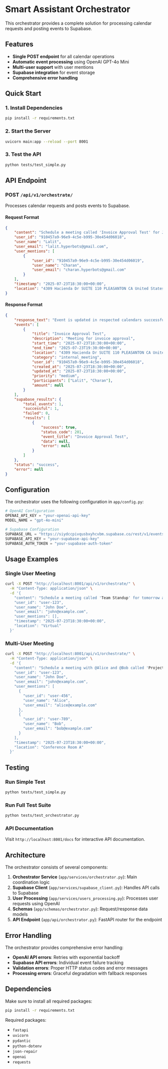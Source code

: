 # Smart Assistant Orchestrator

This orchestrator provides a complete solution for processing calendar requests and posting events to Supabase.

## Features

- **Single POST endpoint** for all calendar operations
- **Automatic event processing** using OpenAI GPT-4o Mini
- **Multi-user support** with user mentions
- **Supabase integration** for event storage
- **Comprehensive error handling**

## Quick Start

### 1. Install Dependencies
```bash
pip install -r requirements.txt
```

### 2. Start the Server
```bash
uvicorn main:app --reload --port 8001
```

### 3. Test the API
```bash
python tests/test_simple.py
```

## API Endpoint

### POST `/api/v1/orchestrate/`

Processes calendar requests and posts events to Supabase.

#### Request Format

```json
{
    "content": "Schedule a meeting called 'Invoice Approval Test' for July 23rd at 6:30 PM UTC for 1 hour.",
    "user_id": "910457a9-96e9-4c5e-b995-30e454d06018",
    "user_name": "Lalit",
    "user_email": "lalit.hyperbots@gmail.com",
    "user_mentions": [
        {
            "user_id": "910457a9-96e9-4c5e-b995-30e454d06019",
            "user_name": "Charan",
            "user_email": "charan.hyperbots@gmail.com"
        }
    ],
    "timestamp": "2025-07-23T18:30:00+00:00",
    "location": "4309 Hacienda Dr SUITE 110 PLEASANTON CA United States 94588-2768"
}
```

#### Response Format

```json
{
    "response_text": "Event is updated in respected calendars successfully!",
    "events": [
        {
            "title": "Invoice Approval Test",
            "description": "Meeting for invoice approval",
            "start_time": "2025-07-23T18:30:00+00:00",
            "end_time": "2025-07-23T19:30:00+00:00",
            "location": "4309 Hacienda Dr SUITE 110 PLEASANTON CA United States 94588-2768",
            "category": "internal_meeting",
            "user_id": "910457a9-96e9-4c5e-b995-30e454d06018",
            "created_at": "2025-07-23T18:30:00+00:00",
            "updated_at": "2025-07-23T18:30:00+00:00",
            "priority": "medium",
            "participants": ["Lalit", "Charan"],
            "amount": null
        }
    ],
    "supabase_results": {
        "total_events": 1,
        "successful": 1,
        "failed": 0,
        "results": [
            {
                "success": true,
                "status_code": 201,
                "event_title": "Invoice Approval Test",
                "data": null,
                "error": null
            }
        ]
    },
    "status": "success",
    "error": null
}
```

## Configuration

The orchestrator uses the following configuration in `app/config.py`:

```python
# OpenAI Configuration
OPENAI_API_KEY = "your-openai-api-key"
MODEL_NAME = "gpt-4o-mini"

# Supabase Configuration
SUPABASE_URL = "https://siydccpivqusbxyhcvbm.supabase.co/rest/v1/events"
SUPABASE_API_KEY = "your-supabase-api-key"
SUPABASE_AUTH_TOKEN = "your-supabase-auth-token"
```

## Usage Examples

### Single User Meeting

```bash
curl -X POST "http://localhost:8001/api/v1/orchestrate/" \
  -H "Content-Type: application/json" \
  -d '{
    "content": "Schedule a meeting called 'Team Standup' for tomorrow at 9 AM UTC for 30 minutes.",
    "user_id": "user-123",
    "user_name": "John Doe",
    "user_email": "john@example.com",
    "user_mentions": [],
    "timestamp": "2025-07-23T18:30:00+00:00",
    "location": "Virtual"
  }'
```

### Multi-User Meeting

```bash
curl -X POST "http://localhost:8001/api/v1/orchestrate/" \
  -H "Content-Type: application/json" \
  -d '{
    "content": "Schedule a meeting with @Alice and @Bob called 'Project Review' for Friday at 2 PM UTC for 1 hour.",
    "user_id": "user-123",
    "user_name": "John Doe",
    "user_email": "john@example.com",
    "user_mentions": [
      {
        "user_id": "user-456",
        "user_name": "Alice",
        "user_email": "alice@example.com"
      },
      {
        "user_id": "user-789",
        "user_name": "Bob",
        "user_email": "bob@example.com"
      }
    ],
    "timestamp": "2025-07-23T18:30:00+00:00",
    "location": "Conference Room A"
  }'
```

## Testing

### Run Simple Test
```bash
python tests/test_simple.py
```

### Run Full Test Suite
```bash
python tests/test_orchestrator.py
```

### API Documentation
Visit `http://localhost:8001/docs` for interactive API documentation.

## Architecture

The orchestrator consists of several components:

1. **Orchestrator Service** (`app/services/orchestrator.py`): Main coordination logic
2. **Supabase Client** (`app/services/supabase_client.py`): Handles API calls to Supabase
3. **User Processing** (`app/services/users_processing.py`): Processes user requests using OpenAI
4. **Schemas** (`app/schemas/orchestrator.py`): Request/response data models
5. **API Endpoint** (`app/api/orchestrator.py`): FastAPI router for the endpoint

## Error Handling

The orchestrator provides comprehensive error handling:

- **OpenAI API errors**: Retries with exponential backoff
- **Supabase API errors**: Individual event failure tracking
- **Validation errors**: Proper HTTP status codes and error messages
- **Processing errors**: Graceful degradation with fallback responses

## Dependencies

Make sure to install all required packages:

```bash
pip install -r requirements.txt
```

Required packages:
- `fastapi`
- `uvicorn`
- `pydantic`
- `python-dotenv`
- `json-repair`
- `openai`
- `requests` 